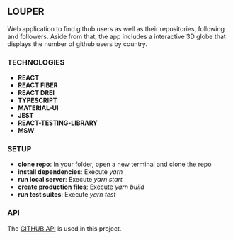 ## LOUPER

Web application to find github users as well as their repositories, following and followers. Aside from that, the app includes a interactive 3D globe
that displays the number of github users by country.

### TECHNOLOGIES

- **REACT**
- **REACT FIBER**
- **REACT DREI**
- **TYPESCRIPT**
- **MATERIAL-UI**
- **JEST**
- **REACT-TESTING-LIBRARY**
- **MSW**

### SETUP

- **clone repo**: In your folder, open a new terminal and clone the repo
- **install dependencies**: Execute _yarn_
- **run local server**: Execute _yarn start_
- **create production files**: Execute _yarn build_
- **run test suites**: Execute _yarn test_

### API

The [GITHUB API](https://docs.github.com/en/rest) is used in this project.
